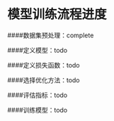 # 模型训练流程进度

####数据集预处理：complete

####定义模型：todo

####定义损失函数：todo

####选择优化方法：todo

####评估指标：todo

####训练模型：todo
